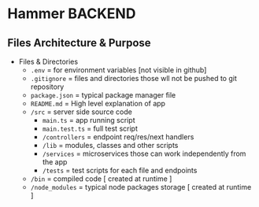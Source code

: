 # Hammer BACKEND

## Files Architecture & Purpose
- Files & Directories 
    - `.env` = for environment variables [not visible in github]
    - `.gitignore` = files and directories those wll not be pushed to git repository
    - `package.json` = typical package manager file
    - `README.md` = High level explanation of app
    - `/src` = server side source code
        - `main.ts` = app running script
        - `main.test.ts` = full test script
        - `/controllers` = endpoint req/res/next handlers
        - `/lib` = modules, classes and other scripts
        - `/services` = microservices those can work independently from the app
        - `/tests` = test scripts for each file and endpoints
    - `/bin` = compiled code [ created at runtime ]
    - `/node_modules` = typical node packages storage [ created at runtime ]